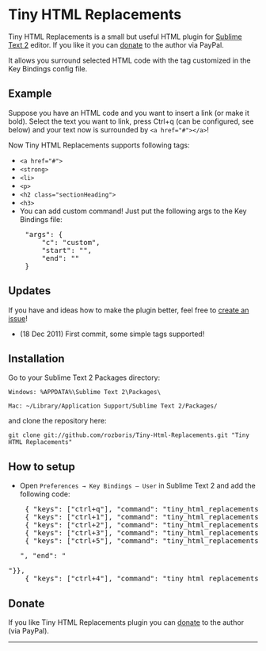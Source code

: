 # Tiny HTML Replacements #

Tiny HTML Replacements is a small but useful HTML plugin for [Sublime Text 2][sublime] editor. If you like it you can [donate][donate] to the author via PayPal.

It allows you surround selected HTML code with the tag customized in the Key Bindings config file.

## Example ##

Suppose you have an HTML code and you want to insert a link (or make it bold). Select the text you want to link, press Ctrl+q (can be configured, see below) and your text now is surrounded by `<a href="#"></a>`! 

Now Tiny HTML Replacements supports following tags:

* `<a href="#">`
* `<strong>`
* `<li>`
* `<p>`
* `<h2 class="sectionHeading">`
* `<h3>`
* You can add custom command! Just put the following args to the Key Bindings file:
<pre>
	"args": {
		"c": "custom", 
		"start": "<mySuperTag class=\"myCustomizedClass\" border=1>", 
		"end": "</mySuperTag>"
	}
</pre>


## Updates ##

If you have and ideas how to make the plugin better, feel free to [create an issue][issues]!

* (18 Dec 2011) First commit, some simple tags supported!

## Installation ##

Go to your Sublime Text 2 Packages directory:

	Windows: %APPDATA%\Sublime Text 2\Packages\

	Mac: ~/Library/Application Support/Sublime Text 2/Packages/	

and clone the repository here:
	
	git clone git://github.com/rozboris/Tiny-Html-Replacements.git "Tiny HTML Replacements"

## How to setup ##

* Open `Preferences → Key Bindings — User` in Sublime Text 2 and add the following code:
<pre>
	{ "keys": ["ctrl+q"], "command": "tiny_html_replacements", "args": {"c": "li"}},
	{ "keys": ["ctrl+1"], "command": "tiny_html_replacements", "args": {"c": "p"}},
	{ "keys": ["ctrl+2"], "command": "tiny_html_replacements", "args": {"c": "h2_sh"}},
	{ "keys": ["ctrl+3"], "command": "tiny_html_replacements", "args": {"c": "h3"}},
	{ "keys": ["ctrl+5"], "command": "tiny_html_replacements", "args": {"c": "custom", "start": "<ul class=\"menu\">", "end": "</ul>"}},
	{ "keys": ["ctrl+4"], "command": "tiny_html_replacements", "args": {"c": "b"}}
</pre>
## Donate ##

If you like Tiny HTML Replacements plugin you can [donate][donate] to the author (via PayPal).

---------

[sublime]: http://www.sublimetext.com/2
[package_control]: http://wbond.net/sublime_packages/package_control
[donate]: https://www.paypal.com/cgi-bin/webscr?cmd=_donations&business=TVLQ2XQGFDS6Y&lc=RU&item_name=Tiny%20HTML%20Replacements%20plugin%20for%20Sublime%20Text%202&item_number=Tiny%20HTML%20Replacements&currency_code=USD&bn=PP%2dDonationsBF%3abtn_donateCC_LG%2egif%3aNonHosted
[issues]: https://github.com/rozboris/Tiny-Html-Replacements/issues/new